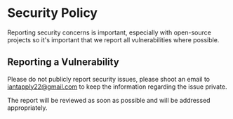 # Security Policy
Reporting security concerns is important, especially with open-source projects so it's important that we report all vulnerabilities where possible.

## Reporting a Vulnerability
Please do not publicly report security issues, please shoot an email to iantapply22@gmail.com to keep the information regarding the issue private.

The report will be reviewed as soon as possible and will be addressed appropriately.
